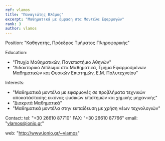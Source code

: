 ```yaml
---
ref: vlamos
title: "Παναγιώτης Βλάμος"
excerpt: "Μαθηματικά με έμφαση στα Μοντέλα Εφαρμογών"
rank: 3
author: vlamos
---
```


Position: "Καθηγητής, Πρόεδρος Τμήματος Πληροφορικής"

Education:
  - "Πτυχίο Μαθηματικών, Πανεπιστήμιο Αθηνών"
  - "Διδακτορικό Δίπλωμα στα Μαθηματικά, Τμήμα Εφαρμοσμένων Μαθηματικών και Φυσικών Επιστημών, Ε.Μ. Πολυτεχνείου"
  
Interests:
  - "Μαθηματικά μοντέλα με εφαρμογές σε προβλήματα τεχνικών αποκατάστασης εικόνας φυσικών επιστημών και χημικής μηχανικής"
  - "Διακριτά Μαθηματικά"
  - "Μαθηματικά μοντέλα στην εκπαίδευση με χρήση νέων τεχνολογιών"
  
Contact:
  tel: "+30 26610 87710"
  FAX: "+30 26610 87766"
  email: "vlamos@ionio.gr"
  
  web: "http://www.ionio.gr/~vlamos"
